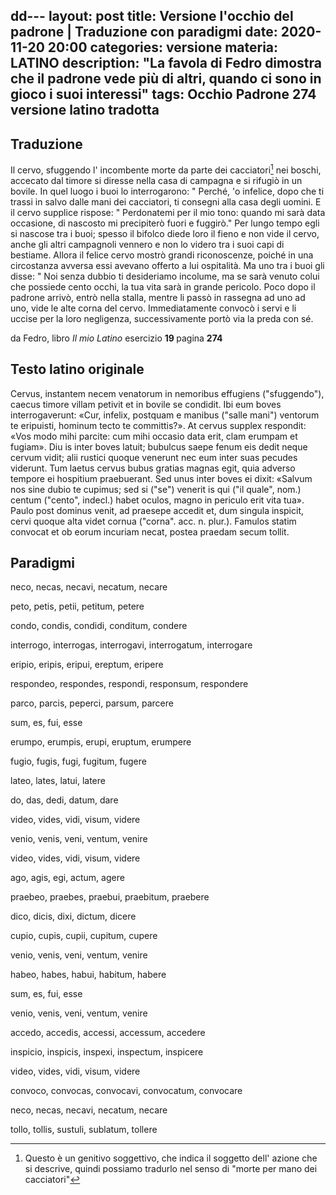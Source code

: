 dd---
layout: post
title: Versione l'occhio del padrone | Traduzione con paradigmi
date: 2020-11-20 20:00
categories: versione
materia: LATINO
description: "La favola di Fedro dimostra che il padrone vede più di altri, quando ci sono in gioco i suoi interessi"
tags: Occhio Padrone 274 versione latino tradotta
---
## Traduzione

Il cervo, sfuggendo l' incombente morte da parte dei cacciatori[^1] nei boschi, accecato dal timore si diresse nella casa di campagna e si rifugiò in un bovile. In quel luogo i buoi lo interrogarono: " Perché, 'o infelice, 
dopo che ti trassi in salvo dalle mani dei cacciatori, ti consegni alla casa degli uomini. E il cervo supplice rispose: " Perdonatemi per il mio tono: quando mi sarà data occasione, di nascosto mi precipiterò fuori e fuggirò."  Per lungo tempo egli si nascose tra i buoi; spesso il bifolco diede loro il fieno e non vide il cervo, anche gli altri campagnoli vennero e non lo videro tra i suoi capi di bestiame. Allora il felice cervo mostrò grandi riconoscenze, poiché in una circostanza avversa essi avevano offerto a lui ospitalità. Ma uno tra i buoi gli disse: " Noi senza dubbio ti desideriamo incolume, ma se sarà venuto colui che possiede cento occhi, la tua vita sarà in grande pericolo. Poco dopo il padrone arrivò, entrò nella stalla, mentre li passò in rassegna ad uno ad uno, vide le alte corna del cervo. Immediatamente convocò i servi e li uccise per la loro negligenza, successivamente
portò via la preda con sé.

da Fedro, libro <i> Il mio Latino </i> esercizio <b> 19 </b> pagina <b> 274 </b> 


## Testo latino originale

Cervus, instantem necem venatorum in nemoribus effugiens ("sfuggendo"), caecus timore villam petivit et in bovile se condidit. Ibi eum boves interrogaverunt: «Cur, infelix, postquam e manibus ("salle mani") ventorum te eripuisti, hominum tecto te committis?». At cervus supplex respondit: «Vos modo mihi parcite: cum mihi occasio data erit, clam erumpam et fugiam». Diu is inter boves latuit; bubulcus saepe fenum eis dedit neque cervum vidit; alii rustici quoque venerunt nec eum inter suas pecudes viderunt. Tum laetus cervus bubus gratias magnas egit, quia adverso tempore ei hospitium praebuerant. Sed unus inter boves ei dixit: «Salvum nos sine dubio te cupimus; sed si ("se") venerit is qui ("il quale", nom.) centum ("cento", indecl.) habet oculos, magno in periculo erit vita tua». Paulo post dominus venit, ad praesepe accedit et, dum singula inspicit, cervi quoque alta videt cornua ("corna". acc. n. plur.). Famulos statim convocat et ob eorum incuriam necat, postea praedam secum tollit.


## Paradigmi

neco, necas, necavi, necatum, necare

peto, petis, petii, petitum, petere

condo, condis, condidi, conditum, condere

interrogo, interrogas, interrogavi, interrogatum, interrogare

eripio, eripis, eripui, ereptum, eripere

respondeo, respondes, respondi, responsum, respondere

parco, parcis, peperci, parsum, parcere

sum, es, fui, esse

erumpo, erumpis, erupi, eruptum, erumpere

fugio, fugis, fugi, fugitum, fugere

lateo, lates, latui, latere

do, das, dedi, datum, dare

video, vides, vidi, visum, videre

venio, venis, veni, ventum, venire

video, vides, vidi, visum, videre

ago, agis, egi, actum, agere

praebeo, praebes, praebui, praebitum, praebere

dico, dicis, dixi, dictum, dicere

cupio, cupis, cupii, cupitum, cupere

venio, venis, veni, ventum, venire

habeo, habes, habui, habitum, habere

sum, es, fui, esse

venio, venis, veni, ventum, venire

accedo, accedis, accessi, accessum, accedere

inspicio, inspicis, inspexi, inspectum, inspicere

video, vides, vidi, visum, videre

convoco, convocas, convocavi, convocatum, convocare

neco, necas, necavi, necatum, necare

tollo, tollis, sustuli, sublatum, tollere

[^1]: Questo è un genitivo soggettivo, che indica il soggetto dell' azione che si descrive, quindi possiamo tradurlo nel senso di "morte per mano dei cacciatori"


